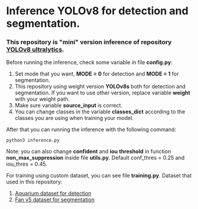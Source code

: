 # Inference YOLOv8 for detection and segmentation.

### This repository is "mini" version inference of repository [**YOLOv8 ultralytics**](https://github.com/ultralytics/ultralytics).

Before running the inference, check some variable in file **config.py**:
1. Set mode that you want, **MODE = 0** for detection and **MODE = 1** for segmentation.
1. This repository using weight version **YOLOv8s** both for detection and segmentation. If you want to use other version, replace variable **weight** with your weight path.
1. Make sure variable **source_input** is correct.
1. You can change classes in the variable **classes_dict** according to the classes you are using when training your model.

After that you can running the inference with the following command:
```
python3 inference.py
```
Note: you can also change **confident** and **iou** **threshold** in function **non_max_suppression** inside file **utils.py**. Default conf_thres = 0.25 and iou_thres = 0.45.

For training using custom dataset, you can see file **training.py**. Dataset that used in this repository:
1. [Aquarium dataset for detection](https://public.roboflow.com/object-detection/aquarium/2)
1. [Fan v5 dataset for segmentation](https://universe.roboflow.com/robocup-z5pzj/fan-fgb9n/dataset/5)